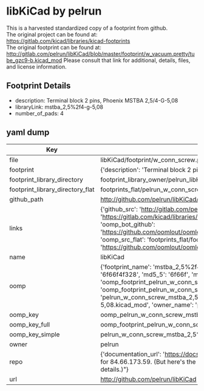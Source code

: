 # libKiCad by pelrun  
This is a harvested standardized copy of a footprint from github.  
The original project can be found at:  
https://gitlab.com/kicad/libraries/kicad-footprints  
The original footprint can be found at:
http://gitlab.com/pelrun/libKiCad/blob/master/footprint/w_vacuum.pretty/tube_gzc9-b.kicad_mod
Please consult that link for additional, details, files, and license information.  
## Footprint Details
* description: Terminal block 2 pins, Phoenix MSTBA 2,5/4-G-5,08  
* libraryLink: mstba_2,5%2f4-g-5,08  
* number_of_pads: 4  
## yaml dump  
| Key | Value |  
| --- | --- |  
| file | libKiCad/footprint/w_conn_screw.pretty/mstba_2,5%2f4-g-5,08.kicad_mod |  
| footprint | {'description': 'Terminal block 2 pins, Phoenix MSTBA 2,5/4-G-5,08', 'libraryLink': 'mstba_2,5%2f4-g-5,08', 'number_of_pads': 4} |  
| footprint_library_directory | footprint_library_owner/pelrun_libKiCad |  
| footprint_library_directory_flat | footprints_flat/pelrun_w_conn_screw_mstba_2,5%2f4_g_5,08/working |  
| github_path | http://github.com/pelrun/libKiCad/blob/master/footprint/w_conn_screw.pretty/mstba_2,5%2f4-g-5,08.kicad_mod |  
| links | {'github_src': 'http://gitlab.com/pelrun/libKiCad/blob/master/footprint/w_vacuum.pretty/tube_gzc9-b.kicad_mod', 'github_src_repo': 'https://gitlab.com/kicad/libraries/kicad-footprints', 'oomp_bot': 'footprints/pelrun_w_conn_screw_mstba_2,5%2f4_g_5,08/working', 'oomp_bot_github': 'https://github.com/oomlout/oomlout_oomp_footprint_bot/tree/main/footprints/pelrun_w_conn_screw_mstba_2,5%2f4_g_5,08/working', 'oomp_src_flat': 'footprints_flat/footprints_flat/pelrun_w_conn_screw_mstba_2,5%2f4_g_5,08/working', 'oomp_src_flat_github': 'https://github.com/oomlout/oomlout_oomp_footprint_src/tree/main/footprints_flat/pelrun_w_conn_screw_mstba_2,5%2f4_g_5,08/working'} |  
| name | libKiCad |  
| oomp | {'footprint_name': 'mstba_2,5%2f4_g_5,08', 'library_name': 'w_conn_screw', 'md5': '6f66f4f328533b5470316ae2a1b49780', 'md5_10': '6f66f4f328', 'md5_5': '6f66f', 'md5_6': '6f66f4', 'oomp_key': 'oomp_pelrun_w_conn_screw_mstba_2,5%2f4_g_5,08', 'oomp_key_extra': 'oomp_footprint_pelrun_w_conn_screw_mstba_2,5%2f4_g_5,08', 'oomp_key_full': 'oomp_footprint_pelrun_w_conn_screw_mstba_2,5%2f4_g_5,08_6f66f4', 'oomp_key_simple': 'pelrun_w_conn_screw_mstba_2,5%2f4_g_5,08', 'original_filename': 'libKiCad/footprint/w_conn_screw.pretty/mstba_2,5%2f4-g-5,08.kicad_mod', 'owner_name': 'pelrun'} |  
| oomp_key | oomp_pelrun_w_conn_screw_mstba_2,5%2f4_g_5,08 |  
| oomp_key_full | oomp_footprint_pelrun_w_conn_screw_mstba_2,5%2f4_g_5,08 |  
| oomp_key_simple | pelrun_w_conn_screw_mstba_2,5%2f4_g_5,08 |  
| owner | pelrun |  
| repo | {'documentation_url': 'https://docs.github.com/rest/overview/resources-in-the-rest-api#rate-limiting', 'message': "API rate limit exceeded for 84.66.173.59. (But here's the good news: Authenticated requests get a higher rate limit. Check out the documentation for more details.)"} |  
| url | http://github.com/pelrun/libKiCad |  

